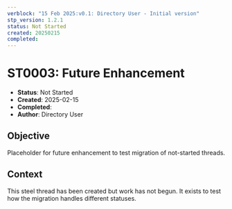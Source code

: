 ```yaml
---
verblock: "15 Feb 2025:v0.1: Directory User - Initial version"
stp_version: 1.2.1
status: Not Started
created: 20250215
completed: 
---
```

# ST0003: Future Enhancement

- **Status**: Not Started
- **Created**: 2025-02-15
- **Completed**: 
- **Author**: Directory User

## Objective

Placeholder for future enhancement to test migration of not-started threads.

## Context

This steel thread has been created but work has not begun. It exists to test how the migration handles different statuses.